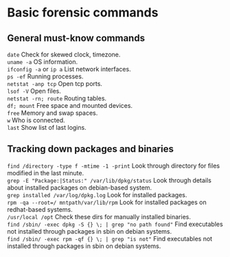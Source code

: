 # Basic forensic commands


## General must-know commands
`date` Check for skewed clock, timezone.  
`uname -a` OS information.  
`ifconfig -a` or `ip a` List network interfaces.  
`ps -ef` Running processes.  
`netstat -anp tcp` Open tcp ports.  
`lsof -V` Open files.  
`netstat -rn; route` Routing tables.  
`df; mount` Free space and mounted devices.  
`free` Memory and swap spaces.  
`w` Who is connected.  
`last` Show list of last logins.  

## Tracking down packages and binaries
`find /directory -type f -mtime -1 -print` Look through directory for files modified in the last minute.  
`grep -E "Package:|Status:" /var/lib/dpkg/status` Look through details about installed packages on debian-based system.  
`grep installed /var/log/dpkg.log` Look for installed packages.  
`rpm -qa --root=/ mntpath/var/lib/rpm` Look for installed packages on redhat-based systems.  
`/usr/local /opt` Check these dirs for manually installed binaries.  
`find /sbin/ -exec dpkg -S {} \; | grep "no path found"` Find executables not installed through packages in sbin on debian systems.  
`find /sbin/ -exec rpm -qf {} \; | grep "is not"` Find executables not installed through packages in sbin on debian systems.  
